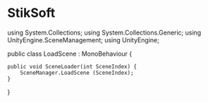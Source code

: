 # StikSoft

using System.Collections;
using System.Collections.Generic;
using UnityEngine.SceneManagement;
using UnityEngine;

public class LoadScene : MonoBehaviour {

	public void SceneLoader(int SceneIndex) {
		SceneManager.LoadScene (SceneIndex);
	}

}
